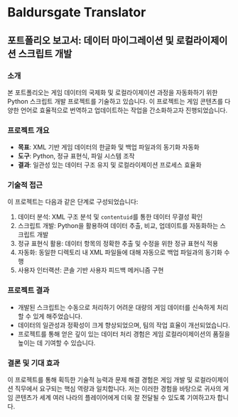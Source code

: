 # Baldursgate Translator

## 포트폴리오 보고서: 데이터 마이그레이션 및 로컬라이제이션 스크립트 개발

### 소개

본 포트폴리오는 게임 데이터의 국제화 및 로컬라이제이션 과정을 자동화하기 위한 Python 스크립트 개발 프로젝트를 기술하고 있습니다. 이 프로젝트는 게임 콘텐츠를 다양한 언어로 효율적으로 번역하고 업데이트하는 작업을 간소화하고자 진행되었습니다.

### 프로젝트 개요

- **목표**: XML 기반 게임 데이터의 한글화 및 백업 파일과의 동기화 자동화
- **도구**: Python, 정규 표현식, 파일 시스템 조작
- **결과**: 일관성 있는 데이터 구조 유지 및 로컬라이제이션 프로세스 효율화

### 기술적 접근

이 프로젝트는 다음과 같은 단계로 구성되었습니다:

1. 데이터 분석: XML 구조 분석 및 `contentuid`를 통한 데이터 무결성 확인
2. 스크립트 개발: Python을 활용하여 데이터 추출, 비교, 업데이트를 자동화하는 스크립트 개발
3. 정규 표현식 활용: 데이터 항목의 정확한 추출 및 수정을 위한 정규 표현식 적용
4. 자동화: 동일한 디렉토리 내 XML 파일들에 대해 자동으로 백업 파일과의 동기화 수행
5. 사용자 인터랙션: 콘솔 기반 사용자 피드백 메커니즘 구현

### 프로젝트 결과

- 개발된 스크립트는 수동으로 처리하기 어려운 대량의 게임 데이터를 신속하게 처리할 수 있게 해주었습니다.
- 데이터의 일관성과 정확성이 크게 향상되었으며, 팀의 작업 효율이 개선되었습니다.
- 프로젝트를 통해 얻은 깊이 있는 데이터 처리 경험은 게임 로컬라이제이션의 품질을 높이는 데 기여할 수 있습니다.

### 결론 및 기대 효과

이 프로젝트를 통해 획득한 기술적 능력과 문제 해결 경험은 게임 개발 및 로컬라이제이션 직무에서 요구되는 핵심 역량과 일치합니다. 저는 이러한 경험을 바탕으로 귀사의 게임 콘텐츠가 세계 여러 나라의 플레이어에게 더욱 잘 전달될 수 있도록 기여하고자 합니다.
